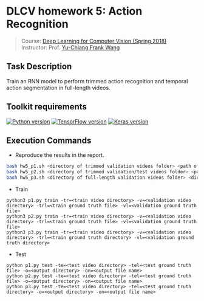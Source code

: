 # DLCV homework 5: Action Recognition
> Course: [Deep Learning for Computer Vision (Spring 2018)](http://vllab.ee.ntu.edu.tw/dlcv.html)\
> Instructor: Prof. [Yu-Chiang Frank Wang](http://vllab.ee.ntu.edu.tw/members.html)


## Task Description
Train an RNN model to perform trimmed action recognition and temporal action segmentation in full-length videos.


## Toolkit requirements
[![Python version](https://img.shields.io/badge/Python-3.6-blue.svg)](https://www.python.org/downloads/release/python-360/)
[![TensorFlow version](https://img.shields.io/badge/TensorFlow-1.6.0-green.svg)](https://pypi.python.org/pypi/tensorflow/1.6.0)
[![Keras version](https://img.shields.io/badge/Keras-2.1.5-green.svg)](https://pypi.python.org/pypi/Keras/2.1.5)

## Execution Commands
* Reproduce the results in the report.
```sh
bash hw5_p1.sh <directory of trimmed validation videos folder> <path of ground-truth csv file> <directory of output labels folder>
bash hw5_p2.sh <directory of trimmed validation/test videos folder> <path of ground-truth csv file> <directory of output labels folder>
bash hw5_p3.sh <directory of full-length validation videos folder> <directory of output labels folder>
```
* Train
```
python3 p1.py train -tr=<train video directory> -v=<validation video directory> -trl=<train ground truth file> -vl=<validation ground truth file>
python3 p2.py train -tr=<train video directory> -v=<validation video directory> -trl=<train ground truth file> -vl=<validation ground truth file>
python3 p3.py train -tr=<train video directory> -v=<validation video directory> -trl=<train ground truth directory> -vl=<validation ground truth directory>
```

* Test
```
python p1.py test -te=<test video directory> -tel=<test ground truth file> -o=<output directory> -on=<output file name>
python p2.py test -te=<test video directory> -tel=<test ground truth file> -o=<output directory> -on=<output file name>
python p3.py test -te=<test video directory> -tel=<test ground truth directory> -o=<output directory> -on=<output file name>
```
